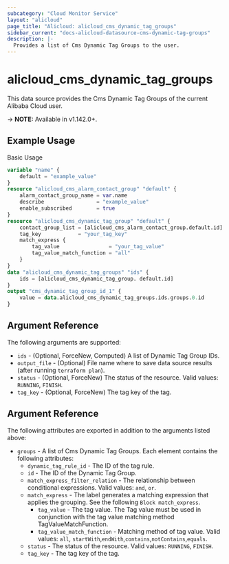 ```yaml
---
subcategory: "Cloud Monitor Service"
layout: "alicloud"
page_title: "Alicloud: alicloud_cms_dynamic_tag_groups"
sidebar_current: "docs-alicloud-datasource-cms-dynamic-tag-groups"
description: |-
  Provides a list of Cms Dynamic Tag Groups to the user.
---
```


# alicloud\_cms\_dynamic\_tag\_groups

This data source provides the Cms Dynamic Tag Groups of the current Alibaba Cloud user.

-> **NOTE:** Available in v1.142.0+.

## Example Usage

Basic Usage

```terraform
variable "name" {
	default = "example_value"
}
resource "alicloud_cms_alarm_contact_group" "default" {
	alarm_contact_group_name = var.name
	describe                 = "example_value"
	enable_subscribed        = true
}
resource "alicloud_cms_dynamic_tag_group" "default" {
	contact_group_list = [alicloud_cms_alarm_contact_group.default.id]
	tag_key            = "your_tag_key"
	match_express {
		tag_value                = "your_tag_value"
		tag_value_match_function = "all"
	}
}
data "alicloud_cms_dynamic_tag_groups" "ids" {
	ids = [alicloud_cms_dynamic_tag_group. default.id]
}
output "cms_dynamic_tag_group_id_1" {
	value = data.alicloud_cms_dynamic_tag_groups.ids.groups.0.id
} 
```

## Argument Reference

The following arguments are supported:

* `ids` - (Optional, ForceNew, Computed)  A list of Dynamic Tag Group IDs.
* `output_file` - (Optional) File name where to save data source results (after running `terraform plan`).
* `status` - (Optional, ForceNew) The status of the resource. Valid values: `RUNNING`, `FINISH`.
* `tag_key` - (Optional, ForceNew) The tag key of the tag.

## Argument Reference

The following attributes are exported in addition to the arguments listed above:

* `groups` - A list of Cms Dynamic Tag Groups. Each element contains the following attributes:
	* `dynamic_tag_rule_id` - The ID of the tag rule.
	* `id` - The ID of the Dynamic Tag Group.
	* `match_express_filter_relation` - The relationship between conditional expressions. Valid values: `and`, `or`.
	* `match_express` - The label generates a matching expression that applies the grouping. See the following `Block match_express`.
		* `tag_value` - The tag value. The Tag value must be used in conjunction with the tag value matching method TagValueMatchFunction.
		* `tag_value_match_function` - Matching method of tag value. Valid values: `all`, `startWith`,`endWith`,`contains`,`notContains`,`equals`.
	* `status` -  The status of the resource. Valid values: `RUNNING`, `FINISH`.
	* `tag_key` - The tag key of the tag.
	